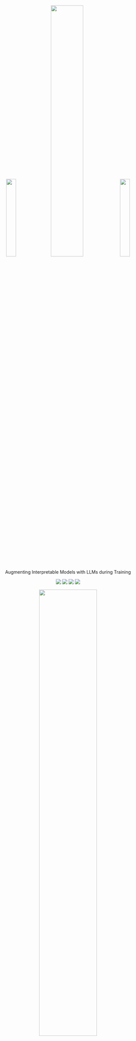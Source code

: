 <h1 align="center">   <img src="https://microsoft.github.io/augmented-interpretable-models/auggam_gif.gif" width="25%"><img src="https://microsoft.github.io/augmented-interpretable-models/logo.svg?sanitize=True&kill_cache=1" width="45%"> <img src="https://microsoft.github.io/augmented-interpretable-models/auggam_gif.gif" width="25%"></h1>
<p align="center"> Augmenting Interpretable Models with LLMs during Training
</p>

<p align="center">
  <img src="https://img.shields.io/badge/license-mit-blue.svg">
  <img src="https://img.shields.io/badge/python-3.6+-blue">
  <img src="https://img.shields.io/badge/pytorch-1.0+-blue">
  <img src="https://img.shields.io/pypi/v/imodelsx?color=green">  
</p>  

<p align="center">
  <img src="https://microsoft.github.io/augmented-interpretable-models/ovw.png" width="60%">
</p>  

This repo contains code to reproduce the experiments in the Aug-imodels paper ([Nature Communications, 2023](https://arxiv.org/abs/2209.11799)). For a simple scikit-learn interface to use Aug-imodels, use the [imodelsX library](https://github.com/csinva/imodelsX). Below is a quickstart example.

Installation: `pip install imodelsx`

```python
from imodelsx import AugGAMClassifier, AugTreeClassifier, AugGAMRegressor, AugTreeRegressor
import datasets
import numpy as np

# set up data
dset = datasets.load_dataset('rotten_tomatoes')['train']
dset = dset.select(np.random.choice(len(dset), size=300, replace=False))
dset_val = datasets.load_dataset('rotten_tomatoes')['validation']
dset_val = dset_val.select(np.random.choice(len(dset_val), size=300, replace=False))

# fit model
m = AugGAMClassifier(
    checkpoint='textattack/distilbert-base-uncased-rotten-tomatoes',
    ngrams=2, # use bigrams
)
m.fit(dset['text'], dset['label'])

# predict
preds = m.predict(dset_val['text'])
print('acc_val', np.mean(preds == dset_val['label']))

# interpret
print('Total ngram coefficients: ', len(m.coefs_dict_))
print('Most positive ngrams')
for k, v in sorted(m.coefs_dict_.items(), key=lambda item: item[1], reverse=True)[:8]:
    print('\t', k, round(v, 2))
print('Most negative ngrams')
for k, v in sorted(m.coefs_dict_.items(), key=lambda item: item[1])[:8]:
    print('\t', k, round(v, 2))
```



Reference:
```r
@misc{ch2022augmenting,
    title={Augmenting Interpretable Models with LLMs during Training},
    author={Chandan Singh and Armin Askari and Rich Caruana and Jianfeng Gao},
    year={2022},
    eprint={2209.11799},
    archivePrefix={arXiv},
    primaryClass={cs.AI}
}
```
